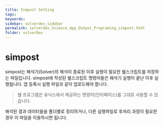 ```yaml
---
title: Simpost Setting
tags: 
keywords:
sidebar: solverdev_sidebar
permalink: solverdev_Science_App_Output_Programing_simpost.html
folder: solverDev
---
```


# simpost

simpost는 해석기(Solver)의 해석이 종료된 이후 실행이 필요한 쉘스크립트를 저장하는 파일입니다. simpost에 작성된 쉘스크립트 명령어들은 해석기 실행이 끝난 이후 실행됩니다. 앱 등록시 실행 파일과 같이 업로드해야 합니다.

> 쉘 프로그램은 유닉스에서 제공하는 명령어(인터페이스)를 그대로 사용할 수 있습니다.

해석된 결과 데이터들을 폴더별로 정리하거나, 다른 실행파일로 후처리 과정이 필요한 경우 이 파일을 이용하시면 됩니다.
